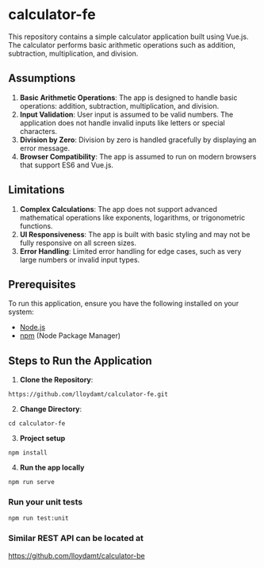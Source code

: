 # calculator-fe

This repository contains a simple calculator application built using Vue.js. The calculator performs basic arithmetic operations such as addition, subtraction, multiplication, and division.

## Assumptions

1. **Basic Arithmetic Operations**: The app is designed to handle basic operations: addition, subtraction, multiplication, and division.
2. **Input Validation**: User input is assumed to be valid numbers. The application does not handle invalid inputs like letters or special characters.
3. **Division by Zero**: Division by zero is handled gracefully by displaying an error message.
4. **Browser Compatibility**: The app is assumed to run on modern browsers that support ES6 and Vue.js.

## Limitations

1. **Complex Calculations**: The app does not support advanced mathematical operations like exponents, logarithms, or trigonometric functions.
2. **UI Responsiveness**: The app is built with basic styling and may not be fully responsive on all screen sizes.
3. **Error Handling**: Limited error handling for edge cases, such as very large numbers or invalid input types.

## Prerequisites

To run this application, ensure you have the following installed on your system:

- [Node.js](https://nodejs.org/)
- [npm](https://www.npmjs.com/) (Node Package Manager)

## Steps to Run the Application

1. **Clone the Repository**:

```
https://github.com/lloydamt/calculator-fe.git
```

2. **Change Directory**:

```
cd calculator-fe
```

3. **Project setup**

```
npm install
```

4. **Run the app locally**

```
npm run serve
```

### Run your unit tests

```
npm run test:unit
```

### Similar REST API can be located at
https://github.com/lloydamt/calculator-be
